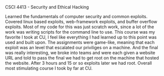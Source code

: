 CSCI 4413 - Security and Ethical Hacking

Learned the fundamentals of computer security and common exploits. Covered linux based exploits, web-framework exploits, and buffer overflow exploits. Most of my code for this was just scratch work, since a lot of the work was writing scripts for the command line to use. This course was my favorite I took at CU, I feel like everything I had learned up to this point was used and built upon. The assignments were game-like, meaning that each exploit was an level that escalated our priviliges on a machine. And the final was really interesting, we broke into teams and were each given a website URL and told to pass the final we had to get root on the machine that hosted the website. After 3 hours and 15 or so exploits later we had root. Overall most stimulating course I took by far at CU.
